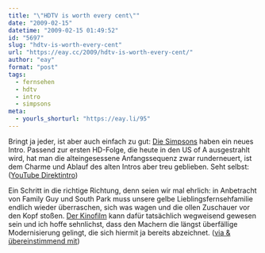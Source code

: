 ```yaml
---
title: "\"HDTV is worth every cent\""
date: "2009-02-15"
datetime: "2009-02-15 01:49:52"
id: "5697"
slug: "hdtv-is-worth-every-cent"
url: "https://eay.cc/2009/hdtv-is-worth-every-cent/"
author: "eay"
format: "post"
tags:
  - fernsehen
  - hdtv
  - intro
  - simpsons
meta:
  - yourls_shorturl: "https://eay.li/95"
---
```


Bringt ja jeder, ist aber auch einfach zu gut: [Die Simpsons](//eay.cc/tag/simpsons/) haben ein neues Intro. Passend zur ersten HD-Folge, die heute in den US of A ausgestrahlt wird, hat man die alteingesessene Anfangssequenz zwar runderneuert, ist dem Charme und Ablauf des alten Intros aber treu geblieben. Seht selbst:  ([YouTube Direktintro](http://www.youtube.com/watch?v=qZGz1Ajg7QU))

Ein Schritt in die richtige Richtung, denn seien wir mal ehrlich: in Anbetracht von Family Guy und South Park muss unsere gelbe Lieblingsfernsehfamilie endlich wieder überraschen, sich was wagen und die ollen Zuschauer vor den Kopf stoßen. [Der Kinofilm](//eay.cc/2007/spider-schwein-spider-schwein/) kann dafür tatsächlich wegweisend gewesen sein und ich hoffe sehnlichst, dass den Machern die längst überfällige Modernisierung gelingt, die sich hiermit ja bereits abzeichnet. ([via & übereinstimmend mit](http://so-war-das-damals.de/2009/02/14/das-neue-simpsons-intro/))

